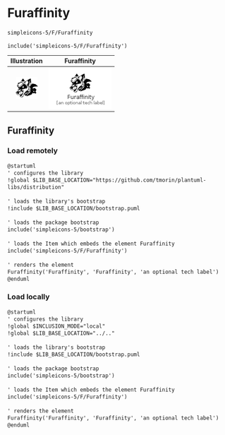 # Furaffinity


```text
simpleicons-5/F/Furaffinity
```

```text
include('simpleicons-5/F/Furaffinity')
```



| Illustration | Furaffinity |
| :---: | :---: |
| ![illustration for Illustration](../../simpleicons-5/F/Furaffinity.png) | ![illustration for Furaffinity](../../simpleicons-5/F/Furaffinity.Local.png) |




## Furaffinity

### Load remotely
```plantuml
@startuml
' configures the library
!global $LIB_BASE_LOCATION="https://github.com/tmorin/plantuml-libs/distribution"

' loads the library's bootstrap
!include $LIB_BASE_LOCATION/bootstrap.puml

' loads the package bootstrap
include('simpleicons-5/bootstrap')

' loads the Item which embeds the element Furaffinity
include('simpleicons-5/F/Furaffinity')

' renders the element
Furaffinity('Furaffinity', 'Furaffinity', 'an optional tech label')
@enduml
```

### Load locally
```plantuml
@startuml
' configures the library
!global $INCLUSION_MODE="local"
!global $LIB_BASE_LOCATION="../.."

' loads the library's bootstrap
!include $LIB_BASE_LOCATION/bootstrap.puml

' loads the package bootstrap
include('simpleicons-5/bootstrap')

' loads the Item which embeds the element Furaffinity
include('simpleicons-5/F/Furaffinity')

' renders the element
Furaffinity('Furaffinity', 'Furaffinity', 'an optional tech label')
@enduml
```

